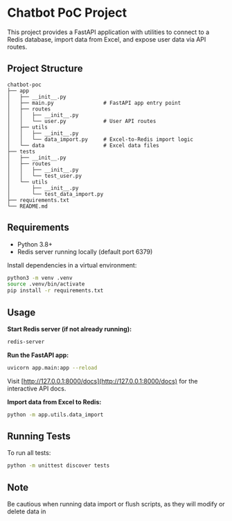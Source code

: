 # Chatbot PoC Project

This project provides a FastAPI application with utilities to connect to a Redis database, import data from Excel, and expose user data via API routes.

## Project Structure

```
chatbot-poc
├── app
│   ├── __init__.py
│   ├── main.py                # FastAPI app entry point
│   ├── routes
│   │   ├── __init__.py
│   │   └── user.py            # User API routes
│   ├── utils
│   │   ├── __init__.py
│   │   └── data_import.py     # Excel-to-Redis import logic
│   └── data                   # Excel data files
├── tests
│   ├── __init__.py
│   ├── routes
│   │   ├── __init__.py
│   │   └── test_user.py
│   └── utils
│       ├── __init__.py
│       └── test_data_import.py
├── requirements.txt
└── README.md
```

## Requirements

- Python 3.8+
- Redis server running locally (default port 6379)

Install dependencies in a virtual environment:

```bash
python3 -m venv .venv
source .venv/bin/activate
pip install -r requirements.txt
```

## Usage

**Start Redis server (if not already running):**
```bash
redis-server
```

**Run the FastAPI app:**
```bash
uvicorn app.main:app --reload
```
Visit [http://127.0.0.1:8000/docs](http://127.0.0.1:8000/docs) for the interactive API docs.

**Import data from Excel to Redis:**
```bash
python -m app.utils.data_import
```

## Running Tests

To run all tests:
```bash
python -m unittest discover tests
```

## Note

Be cautious when running data import or flush scripts, as they will modify or delete data in